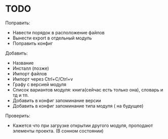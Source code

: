 TODO
====
Поправить:
* Навести порядок в расположение файлов
* Вынести export в отдельный модуль
* Поправить конфиг

Добавить:
* Название
* Инсталл (позже)
* Импорт файлов
* Импорт через Ctrl+C/Ctrl+v
* Графу с версией модуля
* Список вариантов модуля: книга(сейчас есть только она), словарь и тд и тп.
* Добавить в конфиг запоминание версии
* Добавить в конфиг запоминание типа модуля ( на будущее)

Проверить:
* Кажется что при загрузке открытии другого модуля, проподают элементы проекта. (В сонном состоянии)


